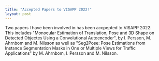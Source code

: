 ```yaml
---
title: "Accepted Papers to VISAPP 2022!"
layout: post
---
```


Two papers I have been involved in has been accpepted to VISAPP 2022. This includes "Monocular Estimation of Translation, Pose and 3D Shape on Detected Objectes Using a Convolutional Autoencoder", by I. Persson, M. Ahrnbom and M. Nilsson as well as "Seg2Pose: Pose Estimations from Instance Segmentation Masks in One or Multiple Views for Traffic Applications" by M. Ahrnbom, I. Persson and M. Nilsson.
